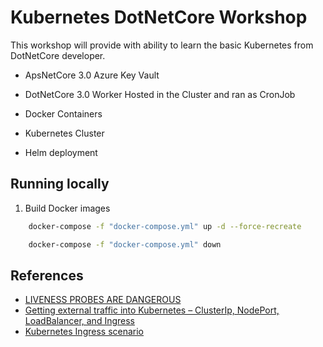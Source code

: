 # Kubernetes DotNetCore Workshop

This workshop will provide with ability to learn the basic Kubernetes from DotNetCore developer.

- ApsNetCore 3.0 Azure Key Vault
- DotNetCore 3.0 Worker Hosted in the Cluster and ran as CronJob

- Docker Containers
- Kubernetes Cluster
- Helm deployment

## Running locally

1. Build Docker images

```bash
    docker-compose -f "docker-compose.yml" up -d --force-recreate

    docker-compose -f "docker-compose.yml" down
```

## References

- [LIVENESS PROBES ARE DANGEROUS](https://srcco.de/posts/kubernetes-liveness-probes-are-dangerous.html)
- [Getting external traffic into Kubernetes – ClusterIp, NodePort, LoadBalancer, and Ingress](https://www.ovh.com/blog/getting-external-traffic-into-kubernetes-clusterip-nodeport-loadbalancer-and-ingress/)
- [Kubernetes Ingress scenario](https://codeburst.io/replicate-kubernetes-ingress-locally-with-docker-compose-2872e650af6b)